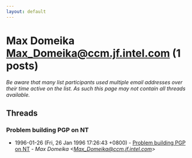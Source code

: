 ```yaml
---
layout: default
---
```


# Max Domeika <Max_Domeika@ccm.jf.intel.com> (1 posts)

_Be aware that many list participants used multiple email addresses over their time active on the list. As such this page may not contain all threads available._

## Threads

### Problem building PGP on NT
+ 1996-01-26 (Fri, 26 Jan 1996 17:26:43 +0800) - [Problem building PGP on NT](/archive/1996/01/7785ab115d39a48d7b8ff193d7efd7a2ac2d20114208f08727a6318901b3a66f) - _Max Domeika \<Max_Domeika@ccm.jf.intel.com\>_

